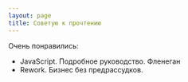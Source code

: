 ```yaml
---
layout: page
title: Советую к прочтению
---
```


Очень понравились:

- JavaScript. Подробное руководство. Фленеган
- Rework. Бизнес без предрассудков.
